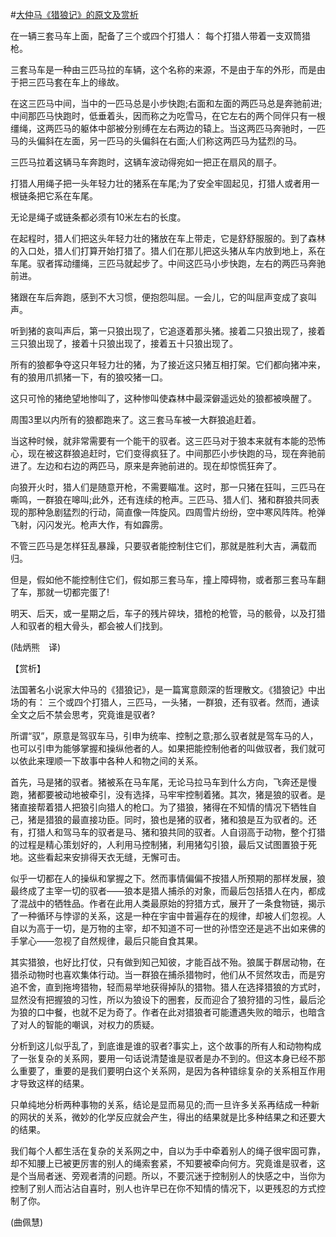 #[大仲马《猎狼记》的原文及赏析](https://www.vrrw.net/wx/12099.html)

在一辆三套马车上面，配备了三个或四个打猎人： 每个打猎人带着一支双筒猎枪。

三套马车是一种由三匹马拉的车辆，这个名称的来源，不是由于车的外形，而是由于把三匹马套在车上的缘故。

在这三匹马中间，当中的一匹马总是小步快跑;右面和左面的两匹马总是奔驰前进;中间那匹马快跑时，低垂着头，因而称之为吃雪马，在它左右的两个同伴只有一根缰绳，这两匹马的躯体中部被分别缚在左右两边的辕上。当这两匹马奔驰时，一匹马的头偏斜在左面，另一匹马的头偏斜在右面;人们称这两匹马为猛烈的马。

三匹马拉着这辆马车奔跑时，这辆车波动得宛如一把正在扇风的扇子。

打猎人用绳子把一头年轻力壮的猪系在车尾;为了安全牢固起见，打猎人或者用一根链条把它系在车尾。

无论是绳子或链条都必须有10米左右的长度。



在起程时，猎人们把这头年轻力壮的猪放在车上带走，它是舒舒服服的。到了森林的入口处，猎人们打算开始打猎了。猎人们在那儿把这头猪从车内放到地上，系在车尾。驭者挥动缰绳，三匹马就起步了。中间这匹马小步快跑，左右的两匹马奔驰前进。

猪跟在车后奔跑，感到不大习惯，便抱怨叫屈。一会儿，它的叫屈声变成了哀叫声。

听到猪的哀叫声后，第一只狼出现了，它追逐着那头猪。接着二只狼出现了，接着三只狼出现了，接着十只狼出现了，接着五十只狼出现了。

所有的狼都争夺这只年轻力壮的猪，为了接近这只猪互相打架。它们都向猪冲来，有的狼用爪抓猪一下，有的狼咬猪一口。

这只可怜的猪绝望地惨叫了，这种惨叫使森林中最深僻遥远处的狼都被唤醒了。

周围3里以内所有的狼都跑来了。这三套马车被一大群狼追赶着。

当这种时候，就非常需要有一个能干的驭者。这三匹马对于狼本来就有本能的恐怖心，现在被这群狼追赶时，它们变得疯狂了。中间那匹小步快跑的马，现在奔驰前进了。左边和右边的两匹马，原来是奔驰前进的。现在却惊慌狂奔了。

向狼开火时，猎人们是随意开枪，不需要瞄准。这时，那一只猪在狂叫，三匹马在嘶鸣，一群狼在嗥叫;此外，还有连续的枪声。三匹马、猎人们、猪和群狼共同表现的那种急剧猛烈的行动，简直像一阵旋风。四周雪片纷纷，空中寒风阵阵。枪弹飞射，闪闪发光。枪声大作，有如霹雳。

不管三匹马是怎样狂乱暴躁，只要驭者能控制住它们，那就是胜利大吉，满载而归。

但是，假如他不能控制住它们，假如那三套马车，撞上障碍物，或者那三套马车翻了车，那就一切都完蛋了!

明天、后天，或一星期之后，车子的残片碎块，猎枪的枪管，马的骸骨，以及打猎人和驭者的粗大骨头，都会被人们找到。

(陆炳熊　译)

【赏析】

法国著名小说家大仲马的《猎狼记》，是一篇寓意颇深的哲理散文。《猎狼记》中出场的有： 三个或四个打猎人，三匹马，一头猪，一群狼，还有驭者。然而，通读全文之后不禁会思考，究竟谁是驭者?

所谓“驭”，原意是驾驭车马，引申为统率、控制之意;那么驭者就是驾车马的人，也可以引申为能够掌握和操纵他者的人。如果把能控制他者的叫做驭者，我们就可以依此来理顺一下故事中各种人和物之间的关系。

首先，马是猪的驭者。猪被系在马车尾，无论马拉马车到什么方向，飞奔还是慢跑，猪都要被动地被牵引，没有选择，马牢牢控制着猪。其次，猪是狼的驭者。是猪直接帮着猎人把狼引向猎人的枪口。为了猎狼，猪得在不知情的情况下牺牲自己，猪是猎狼的最直接功臣。同时，狼也是猪的驭者，猪和狼是互为驭者的。还有，打猎人和驾马车的驭者是马、猪和狼共同的驭者。人自诩高于动物，整个打猎的过程是精心策划好的，人利用马控制猪，利用猪勾引狼，最后又试图置狼于死地。这些看起来安排得天衣无缝，无懈可击。

似乎一切都在人的操纵和掌握之下。然而事情偏偏不按猎人所预期的那样发展，狼最终成了主宰一切的驭者——狼本是猎人捕杀的对象，而最后包括猎人在内，都成了混战中的牺牲品。作者在此用人类最原始的狩猎方式，展开了一条食物链，揭示了一种循环与悖谬的关系，这是一种在宇宙中普遍存在的规律，却被人们忽视。人自以为高于一切，是万物的主宰，却不知道不可一世的孙悟空还是逃不出如来佛的手掌心——忽视了自然规律，最后只能自食其果。

其实猎狼，也好比打仗，只有做到知己知彼，才能百战不殆。狼属于群居动物，在猎杀动物时也喜欢集体行动。当一群狼在捕杀猎物时，他们从不贸然攻击，而是穷追不舍，直到拖垮猎物，轻而易举地获得掉队的猎物。猎人在选择猎狼的方式时，显然没有把握狼的习性，所以为狼设下的圈套，反而迎合了狼狩猎的习性，最后沦为狼的口中餐，也就不足为奇了。作者在此对猎狼者可能遭遇失败的暗示，也暗含了对人的智能的嘲讽，对权力的质疑。

分析到这儿似乎乱了，到底谁是谁的驭者?事实上，这个故事的所有人和动物构成了一张复杂的关系网，要用一句话说清楚谁是驭者是办不到的。但这本身已经不那么重要了，重要的是我们要明白这个关系网，是因为各种错综复杂的关系相互作用才导致这样的结果。

只单纯地分析两种事物的关系，结论是显而易见的;而一旦许多关系再结成一种新的网状的关系，微妙的化学反应就会产生，得出的结果就是比多种结果之和还要大的结果。

我们每个人都生活在复杂的关系网之中，自以为手中牵着别人的绳子很牢固可靠，却不知腰上已被更厉害的别人的绳索套紧，不知要被牵向何方。究竟谁是驭者，这是个当局者迷、旁观者清的问题。所以，不要沉迷于控制别人的快感之中，当你为控制了别人而沾沾自喜时，别人也许早已在你不知情的情况下，以更残忍的方式控制了你。

(曲佩慧)

